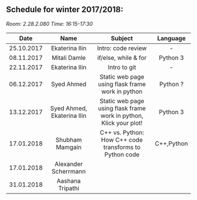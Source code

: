 **Schedule for winter 2017/2018:**
-------------------------------

_Room: 2.28.2.080_
_Time: 16:15-17:30_

| Date          | Name               | Subject                | Language |
| ------------- |:------------------:|:---------------------: |:--------:|
| 25.10.2017    |  Ekaterina Ilin    |Intro: code review      |    -     |
| 08.11.2017    | Mitali Damle       |if/else, while & for    | Python 3 |
| 22.11.2017    | Ekaterina Ilin     |Intro to git            |    -     |
| 06.12.2017    | Syed Ahmed         |Static web page using flask frame work in python| Python ?          |
| 13.12.2017    | Syed Ahmed, Ekaterina Ilin | Static web page using flask frame work in python, Klick your plot!| Python 3 |      | ~~20.12.2017~~   | ~~Ekaterina Ilin~~     | HOLIDAY BREAK   |          |
| 17.01.2018    |Shubham Mamgain     | C++ vs. Python: How C++ code transforms to Python code   |    C++,Python      |
| 17.01.2018    |Alexander Scherrmann|                        |          |
| 31.01.2018    |Aashana Tripathi    |                        |          |

